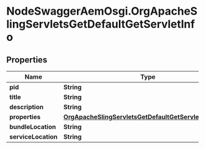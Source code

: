 # NodeSwaggerAemOsgi.OrgApacheSlingServletsGetDefaultGetServletInfo

## Properties
Name | Type | Description | Notes
------------ | ------------- | ------------- | -------------
**pid** | **String** |  | [optional] 
**title** | **String** |  | [optional] 
**description** | **String** |  | [optional] 
**properties** | [**OrgApacheSlingServletsGetDefaultGetServletProperties**](OrgApacheSlingServletsGetDefaultGetServletProperties.md) |  | [optional] 
**bundleLocation** | **String** |  | [optional] 
**serviceLocation** | **String** |  | [optional] 


